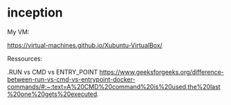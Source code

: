 # inception

My VM:

https://virtual-machines.github.io/Xubuntu-VirtualBox/

Ressources:

.RUN vs CMD vs ENTRY_POINT
https://www.geeksforgeeks.org/difference-between-run-vs-cmd-vs-entrypoint-docker-commands/#:~:text=A%20CMD%20command%20is%20used,the%20last%20one%20gets%20executed.
